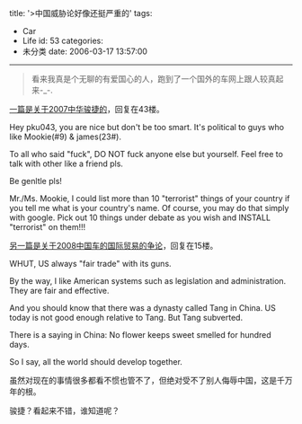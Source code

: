 title: '>中国威胁论好像还挺严重的'
tags:
  - Car
  - Life
id: 53
categories:
  - 未分类
date: 2006-03-17 13:57:00
---

>看来我真是个无聊的有爱国心的人，跑到了一个国外的车网上跟人较真起来-_-.

[一篇是关于2007中华骏捷的](http://www.leftlanenews.com/2006/02/22/2007-zhonghua-jinjue-chinas-bmw/)，回复在43楼。

Hey pku043, you are nice but don't be too smart. It's political to guys who like Mookie(#9) & james(23#).

To all who said "fuck", DO NOT fuck anyone else but yourself. Feel free to talk with other like a friend pls.

Be genltle pls!

Mr./Ms. Mookie, I could list more than 10 "terrorist" things of your country if you tell me what is your country's name. Of course, you may do that simply with google. Pick out 10 things under debate as you wish and INSTALL "terrorist" on them!!!

[另一篇是关于2008中国车的国际贸易的争论](http://www.leftlanenews.com/2006/03/16/chinese-car-to-arrive-in-2008-for-10k/)，回复在15楼。

WHUT, US always "fair trade" with its guns.

By the way, I like American systems such as legislation and administration. They are fair and effective.

And you should know that there was a dynasty called Tang in China. US today is not good enough relative to Tang. But Tang subverted.

There is a saying in China: No flower keeps sweet smelled for hundred days.

So I say, all the world should develop together.

虽然对现在的事情很多都看不惯也管不了，但绝对受不了别人侮辱中国，这是千万年的根。

骏捷？看起来不错，谁知道呢？